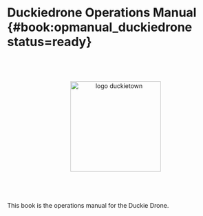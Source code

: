 # Duckiedrone Operations Manual {#book:opmanual_duckiedrone status=ready}

<div id="logo-container">
    <img alt="logo duckietown" id="logo" src="Mack-and-duckietown.png"/>
</div>

<style>
    img#logo {
        width: 15em;
        margin-top: 4em;
        margin-bottom: 4em;
    }

    #logo-container {
    text-align: center;
    }
</style>

This book is the operations manual for the Duckie Drone.

<!-- show a TOC of the book -->



<div style='page-break-before: always'>
</div>


<minitoc/>
